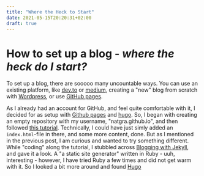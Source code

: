 ```yaml
---
title: "Where the Heck to Start"
date: 2021-05-15T20:20:31+02:00
draft: true
---
```


# How to set up a blog - _where the heck do I start?_

To set up a blog, there are sooooo many uncountable ways. You can use an existing platform, like [dev.to](https://dev.to/) or [medium](https://medium.com/), creating a "new" blog from scratch with [Wordpress](https://wordpress.com/support/five-step-blog-setup/), or use [GitHub pages](https://pages.github.com/).

As I already had an account for GitHub, and feel quite comfortable with it, I decided for as setup with [Github pages](https://pages.github.com/) and [hugo](https://gohugo.io/). So, I began with creating an empty repository with my username, "natgra.github.io", and then followed [this tutorial](https://pages.github.com/). Technically, I could have just simly added an `index.html`-file in there, and some more content, done.
But as I mentioned in the previous post, I am curious and wanted to try something different. While "coding" along the tutorial, I stubbled across [Blogging with Jekyll](https://jekyllrb.com/docs/), and gave it a look. A "a static site generator" written in Ruby - uuh, interesting - however, I have tried Ruby a few times and did not get warm with it. So I looked a bit more around and found [Hugo](https://gohugo.io/)